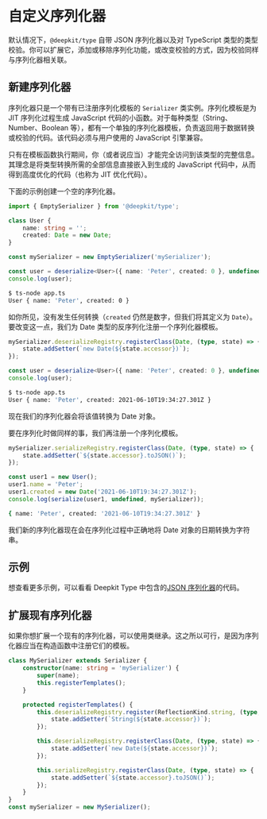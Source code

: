 # 自定义序列化器

默认情况下，`@deepkit/type` 自带 JSON 序列化器以及对 TypeScript 类型的类型校验。你可以扩展它，添加或移除序列化功能，或改变校验的方式，因为校验同样与序列化器相关联。

## 新建序列化器

序列化器只是一个带有已注册序列化模板的 `Serializer` 类实例。序列化模板是为 JIT 序列化过程生成 JavaScript 代码的小函数。对于每种类型（String、Number、Boolean 等），都有一个单独的序列化器模板，负责返回用于数据转换或校验的代码。该代码必须与用户使用的 JavaScript 引擎兼容。

只有在模板函数执行期间，你（或者说应当）才能完全访问到该类型的完整信息。其理念是将类型转换所需的全部信息直接嵌入到生成的 JavaScript 代码中，从而得到高度优化的代码（也称为 JIT 优化代码）。

下面的示例创建一个空的序列化器。

```typescript
import { EmptySerializer } from '@deepkit/type';

class User {
    name: string = '';
    created: Date = new Date;
}

const mySerializer = new EmptySerializer('mySerializer');

const user = deserialize<User>({ name: 'Peter', created: 0 }, undefined, mySerializer);
console.log(user);
```

```sh
$ ts-node app.ts
User { name: 'Peter', created: 0 }
```

如你所见，没有发生任何转换（`created` 仍然是数字，但我们将其定义为 `Date`）。要改变这一点，我们为 Date 类型的反序列化注册一个序列化器模板。

```typescript
mySerializer.deserializeRegistry.registerClass(Date, (type, state) => {
    state.addSetter(`new Date(${state.accessor})`);
});

const user = deserialize<User>({ name: 'Peter', created: 0 }, undefined, mySerializer);
console.log(user);
```

```sh
$ ts-node app.ts
User { name: 'Peter', created: 2021-06-10T19:34:27.301Z }
```

现在我们的序列化器会将该值转换为 Date 对象。

要在序列化时做同样的事，我们再注册一个序列化模板。

```typescript
mySerializer.serializeRegistry.registerClass(Date, (type, state) => {
    state.addSetter(`${state.accessor}.toJSON()`);
});

const user1 = new User();
user1.name = 'Peter';
user1.created = new Date('2021-06-10T19:34:27.301Z');
console.log(serialize(user1, undefined, mySerializer));
```

```sh
{ name: 'Peter', created: '2021-06-10T19:34:27.301Z' }
```

我们新的序列化器现在会在序列化过程中正确地将 Date 对象的日期转换为字符串。

## 示例

想查看更多示例，可以看看 Deepkit Type 中包含的[JSON 序列化器](https://github.com/deepkit/deepkit-framework/blob/master/packages/type/src/serializer.ts#L1688)的代码。

## 扩展现有序列化器

如果你想扩展一个现有的序列化器，可以使用类继承。这之所以可行，是因为序列化器应当在构造函数中注册它们的模板。

```typescript
class MySerializer extends Serializer {
    constructor(name: string = 'mySerializer') {
        super(name);
        this.registerTemplates();
    }

    protected registerTemplates() {
        this.deserializeRegistry.register(ReflectionKind.string, (type, state) => {
            state.addSetter(`String(${state.accessor})`);
        });

        this.deserializeRegistry.registerClass(Date, (type, state) => {
            state.addSetter(`new Date(${state.accessor})`);
        });

        this.serializeRegistry.registerClass(Date, (type, state) => {
            state.addSetter(`${state.accessor}.toJSON()`);
        });
    }
}
const mySerializer = new MySerializer();
```